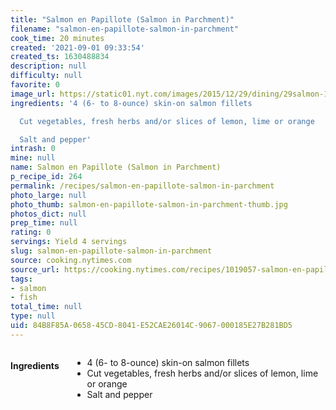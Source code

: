```yaml
---
title: "Salmon en Papillote (Salmon in Parchment)"
filename: "salmon-en-papillote-salmon-in-parchment"
cook_time: 20 minutes
created: '2021-09-01 09:33:54'
created_ts: 1630488834
description: null
difficulty: null
favorite: 0
image_url: https://static01.nyt.com/images/2015/12/29/dining/29salmon-19/29salmon-19-articleLarge.jpg
ingredients: '4 (6- to 8-ounce) skin-on salmon fillets

  Cut vegetables, fresh herbs and/or slices of lemon, lime or orange

  Salt and pepper'
intrash: 0
mine: null
name: Salmon en Papillote (Salmon in Parchment)
p_recipe_id: 264
permalink: /recipes/salmon-en-papillote-salmon-in-parchment
photo_large: null
photo_thumb: salmon-en-papillote-salmon-in-parchment-thumb.jpg
photos_dict: null
prep_time: null
rating: 0
servings: Yield 4 servings
slug: salmon-en-papillote-salmon-in-parchment
source: cooking.nytimes.com
source_url: https://cooking.nytimes.com/recipes/1019057-salmon-en-papillote-salmon-in-parchment?action=click&module=Global%20Search%20Recipe%20Card&pgType=search&rank=10
tags:
- salmon
- fish
total_time: null
type: null
uid: 84B8F85A-0658-45CD-8041-E52CAE26014C-9067-000185E27B281BD5
---
```

<div class="large-8 medium-7 columns" id="writeup">	</div><!-- #writeup -->
</div><!-- #row-one -->
<div class="row" id="row-two">	<div class="medium-4 small-5 columns" id="ingredients"><h4>Ingredients</h4><div class="box box-ingredients content"><ul>
<li>4 (6- to 8-ounce) skin-on salmon fillets</li>
<li>Cut vegetables, fresh herbs and/or slices of lemon, lime or orange</li>
<li>Salt and pepper</li>
</ul>
</div>	</div>	<div class="medium-6 small-7 columns" id="directions">	</div>